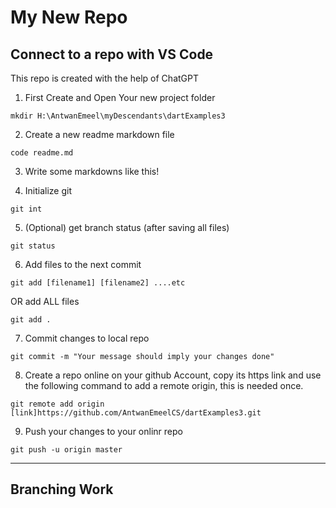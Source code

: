 # My New Repo

## Connect to a repo with VS Code

This repo is created with the help of ChatGPT

1. First Create and Open Your new project folder

~~~~ 
mkdir H:\AntwanEmeel\myDescendants\dartExamples3 
~~~~

2. Create a new readme markdown file

~~~~ 
code readme.md 
~~~~

3. Write some markdowns like this!

4. Initialize git

~~~~ 
git int 
~~~~

5. (Optional) get branch status (after saving all files)

~~~~ 
git status 
~~~~

6. Add files to the next commit

~~~~ 
git add [filename1] [filename2] ....etc 
~~~~

OR add ALL files

~~~~ 
git add . 
~~~~

7. Commit changes to local repo

~~~~ 
git commit -m "Your message should imply your changes done" 
~~~~

8. Create a repo online on your github Account, copy its https link and use the following command to add a remote origin, this is needed once.

~~~~ 
git remote add origin [link]https://github.com/AntwanEmeelCS/dartExamples3.git 
~~~~

9. Push your changes to your onlinr repo

~~~~ 
git push -u origin master 
~~~~

----------------------------------------------------------------------------
## Branching Work